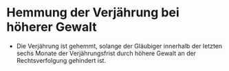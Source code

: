 # Hemmung der Verjährung bei höherer Gewalt

- Die Verjährung ist gehemmt, solange der Gläubiger innerhalb der letzten sechs Monate der Verjährungsfrist durch höhere Gewalt an der Rechtsverfolgung gehindert ist.

